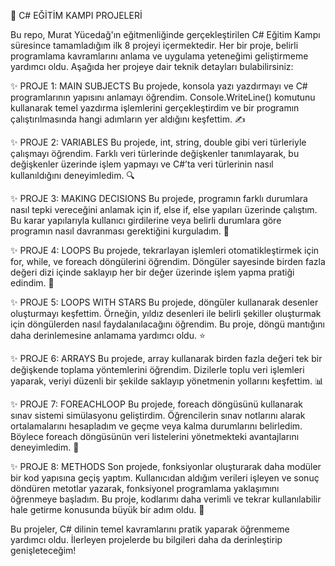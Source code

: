 🚀 C# EĞİTİM KAMPI PROJELERİ

Bu repo, Murat Yücedağ'ın eğitmenliğinde gerçekleştirilen C# Eğitim Kampı süresince tamamladığım ilk 8 projeyi içermektedir. Her bir proje, 
belirli programlama kavramlarını anlama ve uygulama yeteneğimi geliştirmeme yardımcı oldu. Aşağıda her projeye dair teknik detayları bulabilirsiniz:

✨ PROJE 1: MAIN SUBJECTS
Bu projede, konsola yazı yazdırmayı ve C# programlarının yapısını anlamayı öğrendim. Console.WriteLine() komutunu kullanarak temel yazdırma işlemlerini gerçekleştirdim ve bir programın çalıştırılmasında hangi adımların yer aldığını keşfettim. ✍️

✨ PROJE 2: VARIABLES
Bu projede, int, string, double gibi veri türleriyle çalışmayı öğrendim. Farklı veri türlerinde değişkenler tanımlayarak, bu değişkenler üzerinde işlem yapmayı ve C#’ta veri türlerinin nasıl kullanıldığını deneyimledim. 🔍

✨ PROJE 3: MAKING DECISIONS
Bu projede, programın farklı durumlara nasıl tepki vereceğini anlamak için if, else if, else yapıları üzerinde çalıştım. Bu karar yapılarıyla kullanıcı girdilerine veya belirli durumlara göre programın nasıl davranması gerektiğini kurguladım. 🎯

✨ PROJE 4: LOOPS
Bu projede, tekrarlayan işlemleri otomatikleştirmek için for, while, ve foreach döngülerini öğrendim. Döngüler sayesinde birden fazla değeri dizi içinde saklayıp her bir değer üzerinde işlem yapma pratiği edindim. 🔄

✨ PROJE 5: LOOPS WITH STARS
Bu projede, döngüler kullanarak desenler oluşturmayı keşfettim. Örneğin, yıldız desenleri ile belirli şekiller oluşturmak için döngülerden nasıl faydalanılacağını öğrendim. Bu proje, döngü mantığını daha derinlemesine anlamama yardımcı oldu. ⭐

✨ PROJE 6: ARRAYS
Bu projede, array kullanarak birden fazla değeri tek bir değişkende toplama yöntemlerini öğrendim. Dizilerle toplu veri işlemleri yaparak, veriyi düzenli bir şekilde saklayıp yönetmenin yollarını keşfettim. 📊

✨ PROJE 7: FOREACHLOOP
Bu projede, foreach döngüsünü kullanarak sınav sistemi simülasyonu geliştirdim. Öğrencilerin sınav notlarını alarak ortalamalarını hesapladım ve geçme veya kalma durumlarını belirledim. Böylece foreach döngüsünün veri listelerini yönetmekteki avantajlarını deneyimledim. 📝

✨ PROJE 8: METHODS
Son projede, fonksiyonlar oluşturarak daha modüler bir kod yapısına geçiş yaptım. Kullanıcıdan aldığım verileri işleyen ve sonuç döndüren metotlar yazarak, fonksiyonel programlama yaklaşımını öğrenmeye başladım. Bu proje, kodlarımı daha verimli ve tekrar kullanılabilir hale getirme konusunda büyük bir adım oldu. 🔧

Bu projeler, C# dilinin temel kavramlarını pratik yaparak öğrenmeme yardımcı oldu. İlerleyen projelerde bu bilgileri daha da derinleştirip genişleteceğim!
